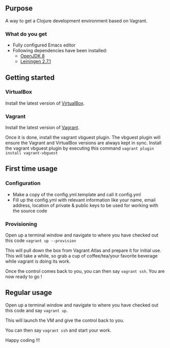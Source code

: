 ## Purpose

A way to get a Clojure development environment based on Vagrant.

### What do you get ###
* Fully configured Emacs editor
* Following dependencies have been installed:
  * [OpenJDK 8](http://openjdk.java.net/install/)
  * [Leiningen 2.7.1](https://github.com/technomancy/leiningen/releases/tag/2.7.1)

## Getting started

### VirtualBox ###
Install the latest version of [VirtualBox](https://www.virtualbox.org/wiki/Downloads).

### Vagrant ###
Install the latest version of [Vagrant](https://www.vagrantup.com/downloads.html).

Once it is done, install the vagrant vbguest plugin. The vbguest plugin will ensure the Vagrant and VirtualBox versions are always kept in sync. Install the vagrant vbguest plugin by executing this command ```vagrant plugin install vagrant-vbguest```

## First time usage

### Configuration ###
* Make a copy of the config.yml.template and call it config.yml
* Fill up the config.yml with relevant information like your name, email address, location of private & public keys to be used for working with the source code

### Provisioning ###
Open up a terminal window and navigate to where you have checked out this code ```vagrant up --provision```

This will pull down the box from Vagrant Atlas and prepare it for initial use. This will take a while, so grab a cup of coffee/tea/your favorite beverage while vagrant is doing its work.

Once the control comes back to you, you can then say ```vagrant ssh```. You are now ready to go !

## Regular usage
Open up a terminal window and navigate to where you have checked out this code and say ```vagrant up```.

This will launch the VM and give the control back to you.

You can then say ```vagrant ssh``` and start your work.

Happy coding !!!
